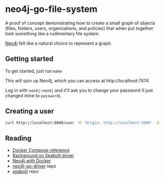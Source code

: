 # neo4j-go-file-system

A proof of concept demonstrating how to create
a small graph of objects (files, folders, users, organizations, and policies)
that when put together look something like a rudimentary file system.

[Neo4j](https://neo4j.com/) felt like a natural choice to represent a graph.

## Getting started
To get started, just run `make`

This will spin up Neo4j, which you can access at http://localhost:7474

Log in with `neo4j:neo4j` and it'll ask you to change your password
(I just changed mine to `password`).

## Creating a user
```bash
curl http://localhost:8080/user -H 'Origin: http://localhost:3000' -d '{"email_address": "kevin.chen@irisvr.com",  "full_name": "Kevin Chen"}'
```

## Reading
- [Docker Compose reference](https://docs.docker.com/compose/compose-file/)
- [Background on Seabolt driver](https://medium.com/neo4j/neo4j-go-driver-is-out-fbb4ba5b3a30)
- [Neo4j with Docker](https://neo4j.com/developer/docker/)
- [neo4j-go-driver](https://github.com/neo4j/neo4j-go-driver) repo
- [seabolt](https://github.com/neo4j-drivers/seabolt) repo